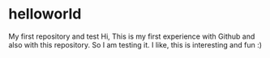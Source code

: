 # helloworld
My first repository and test 
Hi, 
This is my first experience with Github and also with this repository. So I am testing it.
I like, this is interesting and fun :)
